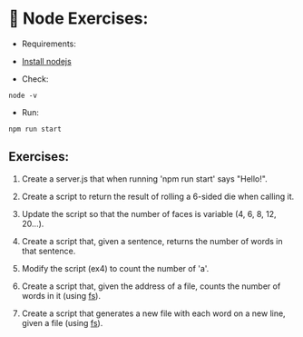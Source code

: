 # 🐢 Node Exercises:

- Requirements:

- [Install nodejs](https://www.digitalocean.com/community/tutorials/how-to-install-node-js-on-ubuntu-20-04-es)

- Check:

```
node -v
```

- Run:

```
npm run start
```

## Exercises:

1. Create a server.js that when running 'npm run start' says "Hello!".

2. Create a script to return the result of rolling a 6-sided die when calling it.

3. Update the script so that the number of faces is variable (4, 6, 8, 12, 20...).

4. Create a script that, given a sentence, returns the number of words in that sentence.

5. Modify the script (ex4) to count the number of 'a'.

6. Create a script that, given the address of a file, counts the number of words in it (using [fs](https://nodejs.org/api/fs.html)).

7. Create a script that generates a new file with each word on a new line, given a file (using [fs](https://nodejs.org/api/fs.html)).
